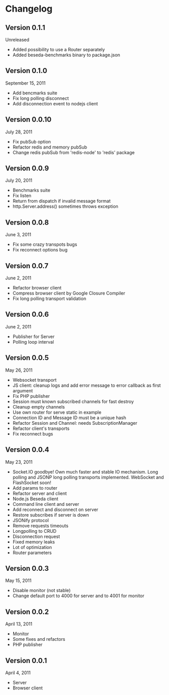 Changelog
======

Version 0.1.1
---
Unreleased

* Added possibility to use a Router separately
* Added beseda-benchmarks binary to package.json

Version 0.1.0
---
September 15, 2011

* Add bencmarks suite
* Fix long polling disconnect
* Add disconnection event to nodejs client

Version 0.0.10
---
July 28, 2011

* Fix pubSub option
* Refactor redis and memory pubSub
* Change redis pubSub from 'redis-node' to 'redis' package 

Version 0.0.9
---
July 20, 2011

* Benchmarks suite
* Fix listen
* Return from dispatch if invalid message format
* http.Server.address() sometimes throws exception

Version 0.0.8
---
June 3, 2011

* Fix some crazy transpots bugs
* Fix reconnect options bug

Version 0.0.7
---
June 2, 2011

* Refactor browser client
* Compress browser client by Google Closure Compiler
* Fix long polling transport validation

Version 0.0.6
---
June 2, 2011

* Publisher for Server
* Polling loop interval

Version 0.0.5
---
May 26, 2011

* Websocket transport
* JS client: cleanup logs and add error message to error callback as first argument
* Fix PHP publisher
* Session must known subscribed channels for fast destroy
* Cleanup empty channels
* Use own router for serve static in example
* Connection ID and Message ID must be a unique hash
* Refactor Session and Channel: needs SubscriptionManager
* Refactor client's transports
* Fix reconnect bugs

Version 0.0.4
---
May 23, 2011

* Socket.IO goodbye! Own much faster and stable IO mechanism.
  Long polling and JSONP long polling transports implemented. WebSocket and FlashSocket soon!
* Add params to router
* Refactor server and client
* Node.js Beseda client
* Command line client and server
* Add reconnect and disconnect on server
* Restore subscribes if server is down
* JSONify protocol
* Remove requests timeouts
* Longpolling to CRUD
* Disconnection request
* Fixed memory leaks
* Lot of optimization
* Router parameters

Version 0.0.3
---
May 15, 2011

* Disable monitor (not stable)
* Change default port to 4000 for server and to 4001 for monitor

Version 0.0.2
---
April 13, 2011

* Monitor
* Some fixes and refactors
* PHP publisher

Version 0.0.1
---
April 4, 2011

* Server
* Browser client
